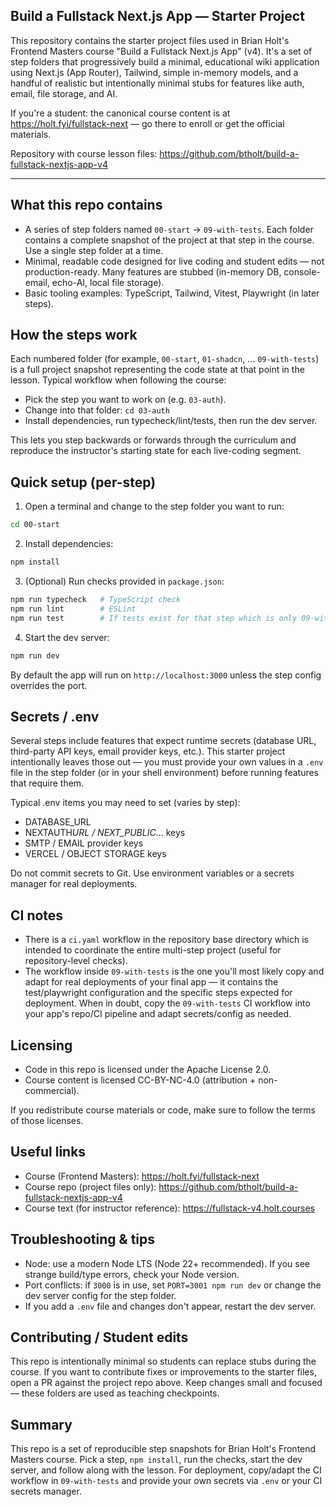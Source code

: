 ## Build a Fullstack Next.js App — Starter Project

This repository contains the starter project files used in Brian Holt's Frontend Masters course "Build a Fullstack Next.js App" (v4). It's a set of step folders that progressively build a minimal, educational wiki application using Next.js (App Router), Tailwind, simple in-memory models, and a handful of realistic but intentionally minimal stubs for features like auth, email, file storage, and AI.

If you're a student: the canonical course content is at https://holt.fyi/fullstack-next — go there to enroll or get the official materials.

Repository with course lesson files: https://github.com/btholt/build-a-fullstack-nextjs-app-v4

---

## What this repo contains

- A series of step folders named `00-start` → `09-with-tests`. Each folder contains a complete snapshot of the project at that step in the course. Use a single step folder at a time.
- Minimal, readable code designed for live coding and student edits — not production-ready. Many features are stubbed (in-memory DB, console-email, echo-AI, local file storage).
- Basic tooling examples: TypeScript, Tailwind, Vitest, Playwright (in later steps).

## How the steps work

Each numbered folder (for example, `00-start`, `01-shadcn`, ... `09-with-tests`) is a full project snapshot representing the code state at that point in the lesson. Typical workflow when following the course:

- Pick the step you want to work on (e.g. `03-auth`).
- Change into that folder: `cd 03-auth`
- Install dependencies, run typecheck/lint/tests, then run the dev server.

This lets you step backwards or forwards through the curriculum and reproduce the instructor's starting state for each live-coding segment.

## Quick setup (per-step)

1. Open a terminal and change to the step folder you want to run:

```bash
cd 00-start
```

2. Install dependencies:

```bash
npm install
```

3. (Optional) Run checks provided in `package.json`:

```bash
npm run typecheck   # TypeScript check
npm run lint        # ESLint
npm run test        # If tests exist for that step which is only 09-with-tests
```

4. Start the dev server:

```bash
npm run dev
```

By default the app will run on `http://localhost:3000` unless the step config overrides the port.

## Secrets / .env

Several steps include features that expect runtime secrets (database URL, third-party API keys, email provider keys, etc.). This starter project intentionally leaves those out — you must provide your own values in a `.env` file in the step folder (or in your shell environment) before running features that require them.

Typical .env items you may need to set (varies by step):

- DATABASE_URL
- NEXTAUTH*URL / NEXT_PUBLIC*... keys
- SMTP / EMAIL provider keys
- VERCEL / OBJECT STORAGE keys

Do not commit secrets to Git. Use environment variables or a secrets manager for real deployments.

## CI notes

- There is a `ci.yaml` workflow in the repository base directory which is intended to coordinate the entire multi-step project (useful for repository-level checks).
- The workflow inside `09-with-tests` is the one you'll most likely copy and adapt for real deployments of your final app — it contains the test/playwright configuration and the specific steps expected for deployment. When in doubt, copy the `09-with-tests` CI workflow into your app's repo/CI pipeline and adapt secrets/config as needed.

## Licensing

- Code in this repo is licensed under the Apache License 2.0.
- Course content is licensed CC-BY-NC-4.0 (attribution + non-commercial).

If you redistribute course materials or code, make sure to follow the terms of those licenses.

## Useful links

- Course (Frontend Masters): https://holt.fyi/fullstack-next
- Course repo (project files only): https://github.com/btholt/build-a-fullstack-nextjs-app-v4
- Course text (for instructor reference): https://fullstack-v4.holt.courses

## Troubleshooting & tips

- Node: use a modern Node LTS (Node 22+ recommended). If you see strange build/type errors, check your Node version.
- Port conflicts: if `3000` is in use, set `PORT=3001 npm run dev` or change the dev server config for the step folder.
- If you add a `.env` file and changes don't appear, restart the dev server.

## Contributing / Student edits

This repo is intentionally minimal so students can replace stubs during the course. If you want to contribute fixes or improvements to the starter files, open a PR against the project repo above. Keep changes small and focused — these folders are used as teaching checkpoints.

## Summary

This repo is a set of reproducible step snapshots for Brian Holt's Frontend Masters course. Pick a step, `npm install`, run the checks, start the dev server, and follow along with the lesson. For deployment, copy/adapt the CI workflow in `09-with-tests` and provide your own secrets via `.env` or your CI secrets manager.
